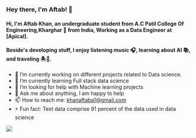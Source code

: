 ### Hey there, I'm Aftab! 👋

#### Hi, I'm Aftab Khan, an undergraduate student from A.C Patil College Of Engineering,Kharghar 🚀 from India, Working as a Data Engineer at [Apical].

#### Beside's developing stuff, I enjoy listening music 🎧, learning about AI 📚, and traveling 🏝️🗻.

- 🔭 I’m currently working on different projects related to Data science.
- 🌱 I’m currently learning Full stack data science
- 🤔 I’m looking for help with Machine learning projects
- 💬 Ask me about anything, I am happy to help
- 📫 How to reach me: khanaftaba1@gmail.com
- ⚡ Fun fact: Text data comprise 91 percent of the data used in data science

<img src="https://github-readme-stats.vercel.app/api?username=aftabkhan07&&show_icons=true&title_color=ffffff&icon_color=bb2acf&text_color=daf7dc&bg_color=151515">

